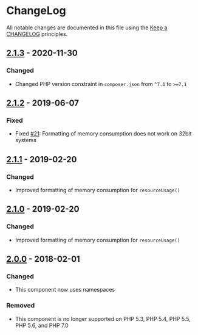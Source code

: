 # ChangeLog

All notable changes are documented in this file using the [Keep a CHANGELOG](https://keepachangelog.com/) principles.

## [2.1.3] - 2020-11-30

### Changed

* Changed PHP version constraint in `composer.json` from `^7.1` to `>=7.1`

## [2.1.2] - 2019-06-07

### Fixed

* Fixed [#21](https://github.com/sebastianbergmann/php-timer/pull/3352): Formatting of memory consumption does not work on 32bit systems

## [2.1.1] - 2019-02-20

### Changed

* Improved formatting of memory consumption for `resourceUsage()`

## [2.1.0] - 2019-02-20

### Changed

* Improved formatting of memory consumption for `resourceUsage()`

## [2.0.0] - 2018-02-01

### Changed

* This component now uses namespaces

### Removed

* This component is no longer supported on PHP 5.3, PHP 5.4, PHP 5.5, PHP 5.6, and PHP 7.0

[2.1.3]: https://github.com/sebastianbergmann/diff/compare/2.1.2...2.1.3
[2.1.2]: https://github.com/sebastianbergmann/diff/compare/2.1.1...2.1.2
[2.1.1]: https://github.com/sebastianbergmann/diff/compare/2.1.0...2.1.1
[2.1.0]: https://github.com/sebastianbergmann/diff/compare/2.0.0...2.1.0
[2.0.0]: https://github.com/sebastianbergmann/diff/compare/1.0.9...2.0.0
